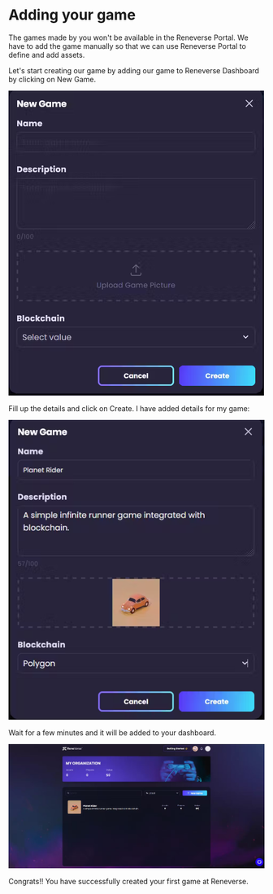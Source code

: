 # Adding your game

The games made by you won't be available in the Reneverse Portal. We have to add the game manually so that we can use Reneverse Portal to define and add assets.

Let's start creating our game by adding our game to Reneverse Dashboard by clicking on New Game.

![](<../.gitbook/assets/image (25).png>)

Fill up the details and click on Create. I have added details for my game:

![](<../.gitbook/assets/image (10).png>)

Wait for a few minutes and it will be added to your dashboard.

<img src="../.gitbook/assets/image (15).png" alt="" data-size="original">

Congrats!! You have successfully created your first game at Reneverse.
